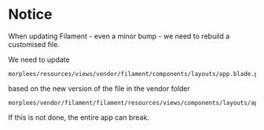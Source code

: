 # Notice

When updating Filament - even a minor bump - 
we need to rebuild a customised file.

We need to update

    morplees/resources/views/vendor/filament/components/layouts/app.blade.php

based on the new version of the file in the vendor folder

    morplees/vendor/filament/filament/resources/views/components/layouts/app.blade.php

If this is not done, the entire app can break.
